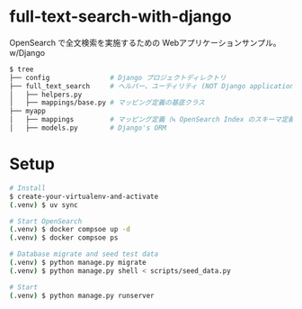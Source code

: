 # full-text-search-with-django

OpenSearch で全文検索を実施するための Webアプリケーションサンプル。w/Django

```sh
$ tree
├── config               # Django プロジェクトディレクトリ
├── full_text_search     # ヘルパー、ユーティリティ (NOT Django application)
│   ├── helpers.py   
│   ├── mappings/base.py # マッピング定義の基底クラス
├── myapp
│   ├── mappings         # マッピング定義（≒ OpenSearch Index のスキーマ定義）
│   ├── models.py        # Django's ORM
```

# Setup

```sh
# Install
$ create-your-virtualenv-and-activate
(.venv) $ uv sync

# Start OpenSearch
(.venv) $ docker compsoe up -d
(.venv) $ docker compsoe ps

# Database migrate and seed test data
(.venv) $ python manage.py migrate
(.venv) $ python manage.py shell < scripts/seed_data.py

# Start
(.venv) $ python manage.py runserver
```
